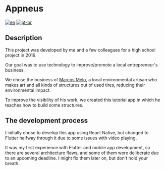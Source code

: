 # Appneus
[![en](https://img.shields.io/badge/lang-en-red.svg)](https://github.com/silveira42/appneus/blob/main/README.md)
[![pt-br](https://img.shields.io/badge/lang-pt--br-green.svg)](https://github.com/silveira42/appneus/blob/main/LEIAME.md)

## Description

This project was developed by me and a few colleagues for a high school project in 2019.

Our goal was to use technology to improve/promote a local entrepreneur's business.

We chose the business of [Marcos Melo](https://www.instagram.com/marcosmelo501?igsh=enA0bHBiZGZhejky), a local environmental artisan who makes art and all kinds of structures out of used tires, reducing their environmental impact.

To improve the visibility of his work, we created this tutorial app in which he teaches how to build some structures.

## The development process

I initially chose to develop this app using React Native, but changed to Flutter halfway through it due to some issues with video playing.

It was my first experience with Flutter and mobile app development, so there are several architecture flaws, and some of them were deliberate due to an upcoming deadline. I might fix them later on, but don't hold your breath.
